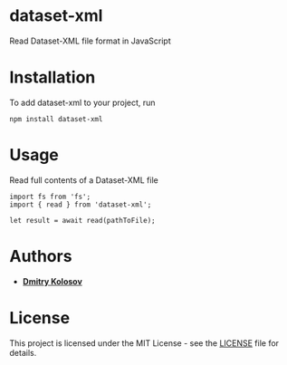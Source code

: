 dataset-xml
===========
Read Dataset-XML file format in JavaScript
# Installation
To add dataset-xml to your project, run
```
npm install dataset-xml
```
# Usage
Read full contents of a Dataset-XML file
```
import fs from 'fs';
import { read } from 'dataset-xml';

let result = await read(pathToFile);
```

# Authors
* [**Dmitry Kolosov**](https://www.linkedin.com/in/dmitry-kolosov-91751413/)

# License
This project is licensed under the MIT License - see the [LICENSE](LICENSE) file for details.
